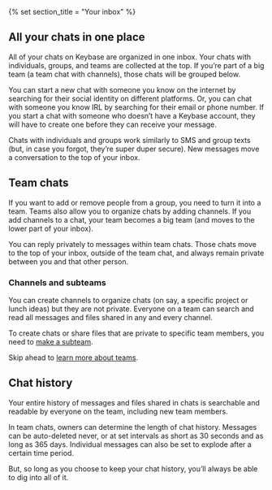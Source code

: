 {% set section_title = "Your inbox" %}
## All your chats in one place
All of your chats on Keybase are organized in one inbox. Your chats with individuals, groups, and teams are collected at the top. If you’re part of a big team (a team chat with channels), those chats will be grouped below.  

You can start a new chat with someone you know on the internet by searching for their social identity on different platforms. Or, you can chat with someone you know IRL by searching for their email or phone number. If you start a chat with someone who doesn’t have a Keybase account, they will have to create one before they can receive your message.

Chats with individuals and groups work similarly to SMS and group texts (but, in case you forgot, they’re super duper secure). New messages move a conversation to the top of your inbox.   

## Team chats
If you want to add or remove people from a group, you need to turn it into a team. Teams also allow you to organize chats by adding channels. If you add channels to a chat, your team becomes a big team (and moves to the lower part of your inbox).

You can reply privately to messages within team chats. Those chats move to the top of your inbox, outside of the team chat, and always remain private between you and that other person.

### Channels and subteams
You can create channels to organize chats (on say, a specific project or lunch ideas) but they are not private. Everyone on a team can search and read all messages and files shared in any and every channel. 

To create chats or share files that are private to specific team members, you need to [make a subteam](/teams#subteams). 

Skip ahead to [learn more about teams](/teams).
 
## Chat history
Your entire history of messages and files shared in chats is searchable and readable by everyone on the team, including new team members. 
 
In team chats, owners can determine the length of chat history. Messages can be auto-deleted never, or at set intervals as short as 30 seconds and as long as 365 days. Individual messages can also be set to explode after a certain time period.
 
But, so long as you choose to keep your chat history, you’ll always be able to dig into all of it. 

